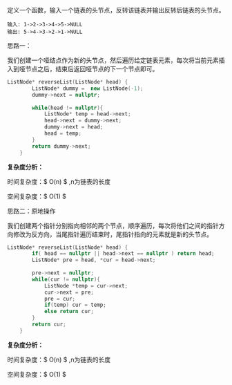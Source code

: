 定义一个函数，输入一个链表的头节点，反转该链表并输出反转后链表的头节点。

```
输入: 1->2->3->4->5->NULL
输出: 5->4->3->2->1->NULL
```



思路一：

我们创建一个哑结点作为新的头节点，然后遍历给定链表元素，每次将当前元素插入到哑节点之后，结束后返回哑节点的下一个节点即可。

```c++
ListNode* reverseList(ListNode* head) {
        ListNode* dummy =  new ListNode(-1);
        dummy->next = nullptr;
         
        while(head != nullptr){
            ListNode* temp = head->next;
            head->next = dummy->next;
            dummy->next = head;
            head = temp;
        }
        return dummy->next;
    }
```

<b>复杂度分析：</b>

时间复杂度：$ O(n) $ ,n为链表的长度

空间复杂度：$ O(1) $  



思路二：原地操作

我们创建两个指针分别指向相邻的两个节点，顺序遍历，每次将他们之间的指针方向修改为反方向，当尾指针遍历结束时，尾指针指向的元素就是新的头节点。

```c++
ListNode* reverseList(ListNode* head) {
        if( head == nullptr || head->next == nullptr ) return head;
        ListNode* pre = head, *cur = head->next;
         
        pre->next = nullptr;
        while(cur != nullptr){
            ListNode *temp = cur->next;
            cur->next = pre;
            pre = cur;
            if(temp) cur = temp;
            else return cur;
        }
        return cur;
    }
```

<b>复杂度分析：</b>

时间复杂度：$ O(n) $ ,n为链表的长度

空间复杂度：$ O(1) $  